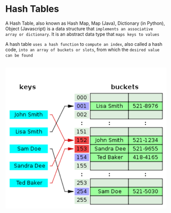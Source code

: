 # Hash Tables

A Hash Table, also known as Hash Map, Map (Java), Dictionary (in Python), Object (Javascript) is a data structure that `implements an associative array or dictionary`. It is an abstract data type that `maps keys to values`

A hash table `uses a hash function` to `compute an index`, also called a hash code, `into an array of buckets or slots`, from which the `desired value can be found`

<br>
<img src="../Assets/hash-table.jpg" width="700" style="display: block; margin: 0 auto" />
<br>

